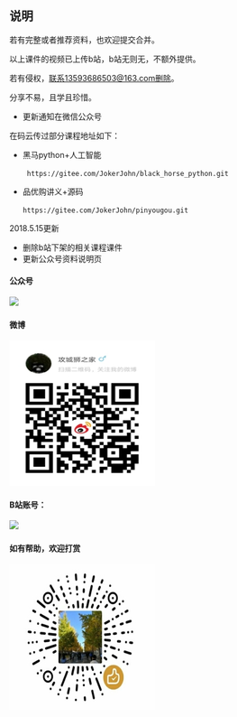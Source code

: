 ## 说明

若有完整或者推荐资料，也欢迎提交合并。

以上课件的视频已上传b站，b站无则无，不额外提供。

若有侵权，联系13593686503@163.com删除。

分享不易，且学且珍惜。

- 更新通知在微信公众号

在码云传过部分课程地址如下：

- 黑马python+人工智能

  ` https://gitee.com/JokerJohn/black_horse_python.git`

- 品优购讲义+源码

  `https://gitee.com/JokerJohn/pinyougou.git`



2018.5.15更新

- 删除b站下架的相关课程课件
- 更新公众号资料说明页


#### 公众号

![](README.assets/qrcode_for_gh_5dd42edd05cb_258.jpg)

#### 微博

![](README.assets/1555304273404_爱奇艺.jpg)

#### B站账号：

![](README.assets/1555304202723.png)

#### 如有帮助，欢迎打赏

![](README.assets/qq_pic_merged_1555332773224_爱奇艺_爱奇艺-1557066916967.jpg)